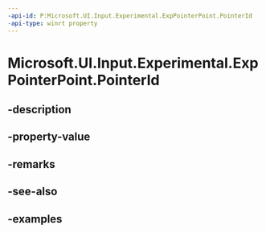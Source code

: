 ```yaml
---
-api-id: P:Microsoft.UI.Input.Experimental.ExpPointerPoint.PointerId
-api-type: winrt property
---
```


# Microsoft.UI.Input.Experimental.ExpPointerPoint.PointerId

<!--
public uint PointerId { get; }
-->


## -description

## -property-value

## -remarks

## -see-also

## -examples


